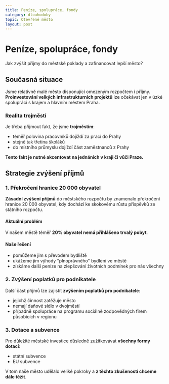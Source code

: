 ```yaml
---
title: Peníze, spolupráce, fondy
category: dlouhodoby
topic: Otevřené město
layout: post
---
```


# Peníze, spolupráce, fondy

Jak zvýšit příjmy do městské poklady a zafinancovat lepší město?

## Současná situace

Jsme relativně malé město disponující omezeným rozpočtem i příjmy. **Proinvestování velkých infrastrukturních projektů** lze očekávat jen v úzké spolupráci s krajem a hlavním městem Praha.

### Realita trojměstí
Je třeba přijmout fakt, že jsme **trojměstím**:
- téměř polovina pracovníků dojíždí za prací do Prahy
- stejně tak třetina školáků
- do místního průmyslu dojíždí část zaměstnanců z Prahy

**Tento fakt je nutné akcentovat na jednáních v kraji či vůči Praze.**

## Strategie zvýšení příjmů

### 1. Překročení hranice 20 000 obyvatel

**Zásadní zvýšení příjmů** do městského rozpočtu by znamenalo překročení hranice 20 000 obyvatel, kdy dochází ke skokovému růstu příspěvků ze státního rozpočtu.

#### Aktuální problém
V našem městě téměř **20% obyvatel nemá přihlášeno trvalý pobyt**.

#### Naše řešení
- pomůžeme jim s převodem bydliště
- ukážeme jim výhody "plnoprávného" bydlení ve městě
- získáme další peníze na zlepšování životních podmínek pro nás všechny

### 2. Zvýšení poplatků pro podnikatele

Další část příjmů lze zajistit **zvýšením poplatků pro podnikatele**:
- jejichž činnost zatěžuje město
- nemají daňové sídlo v dvojměstí
- případně spolupráce na programu sociálně zodpovědných firem působících v regionu

### 3. Dotace a subvence

Pro důležité městské investice důsledně zužitkovávat **všechny formy dotací**:
- státní subvence
- EU subvence

V tom naše město udělalo veliké pokroky a **z těchto zkušeností chceme dále těžit**.